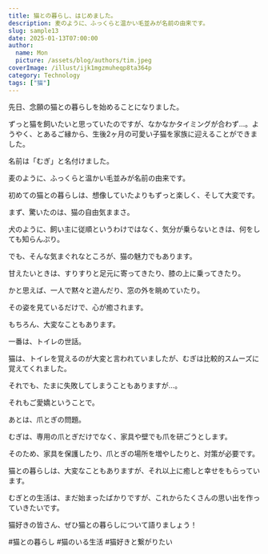 ```yaml
---
title: 猫との暮らし、はじめました。
description: 麦のように、ふっくらと温かい毛並みが名前の由来です。
slug: sample13
date: 2025-01-13T07:00:00
author:
  name: Mon
  picture: /assets/blog/authors/tim.jpeg
coverImage: /illust/ijk1mgzmuheqp8ta364p
category: Technology
tags: ["猫"]
---
```


先日、念願の猫との暮らしを始めることになりました。

ずっと猫を飼いたいと思っていたのですが、なかなかタイミングが合わず…。ようやく、とあるご縁から、生後2ヶ月の可愛い子猫を家族に迎えることができました。

名前は「むぎ」と名付けました。

麦のように、ふっくらと温かい毛並みが名前の由来です。

初めての猫との暮らしは、想像していたよりもずっと楽しく、そして大変です。

まず、驚いたのは、猫の自由気ままさ。

犬のように、飼い主に従順というわけではなく、気分が乗らないときは、何をしても知らんぷり。

でも、そんな気まぐれなところが、猫の魅力でもあります。

甘えたいときは、すりすりと足元に寄ってきたり、膝の上に乗ってきたり。

かと思えば、一人で黙々と遊んだり、窓の外を眺めていたり。

その姿を見ているだけで、心が癒されます。

もちろん、大変なこともあります。

一番は、トイレの世話。

猫は、トイレを覚えるのが大変と言われていましたが、むぎは比較的スムーズに覚えてくれました。

それでも、たまに失敗してしまうこともありますが…。

それもご愛嬌ということで。

あとは、爪とぎの問題。

むぎは、専用の爪とぎだけでなく、家具や壁でも爪を研ごうとします。

そのため、家具を保護したり、爪とぎの場所を増やしたりと、対策が必要です。

猫との暮らしは、大変なこともありますが、それ以上に癒しと幸せをもらっています。

むぎとの生活は、まだ始まったばかりですが、これからたくさんの思い出を作っていきたいです。

猫好きの皆さん、ぜひ猫との暮らしについて語りましょう！

#猫との暮らし #猫のいる生活 #猫好きと繋がりたい
